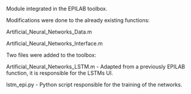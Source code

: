 Module integrated in the EPILAB toolbox.

Modifications were done to the already existing functions:

  Artificial_Neural_Networks_Data.m

  Artificial_Neural_Networks_Interface.m


Two files were added to the toolbox:

  Artificial_Neural_Networks_LSTM.m - Adapted from a previously EPILAB function, it is responsible for the LSTMs UI.

  lstm_epi.py - Python script responsible for the training of the networks.
